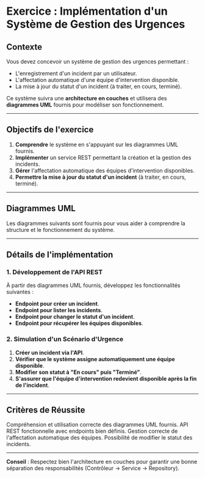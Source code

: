 # **Exercice : Implémentation d'un Système de Gestion des Urgences**

## **Contexte**
Vous devez concevoir un système de gestion des urgences permettant :
- L'enregistrement d'un incident par un utilisateur.
- L'affectation automatique d'une équipe d'intervention disponible.
- La mise à jour du statut d'un incident (à traiter, en cours, terminé).

Ce système suivra une **architecture en couches** et utilisera des **diagrammes UML** fournis pour modéliser son fonctionnement.

---

## **Objectifs de l'exercice**
1. **Comprendre** le système en s'appuyant sur les diagrammes UML fournis.
2. **Implémenter** un service REST permettant la création et la gestion des incidents.
3. **Gérer** l'affectation automatique des équipes d'intervention disponibles.
4. **Permettre la mise à jour du statut d'un incident** (à traiter, en cours, terminé).

---

## **Diagrammes UML**
Les diagrammes suivants sont fournis pour vous aider à comprendre la structure et le fonctionnement du système.

---

## **Détails de l'implémentation**

### **1. Développement de l'API REST**

À partir des diagrammes UML fournis, développez les fonctionnalités suivantes :
- **Endpoint pour créer un incident**.
- **Endpoint pour lister les incidents**.
- **Endpoint pour changer le statut d'un incident**.
- **Endpoint pour récupérer les équipes disponibles**.

### **2. Simulation d'un Scénario d'Urgence**

1. **Créer un incident via l'API**.
2. **Vérifier que le système assigne automatiquement une équipe disponible**.
3. **Modifier son statut à "En cours" puis "Terminé"**.
4. **S'assurer que l'équipe d'intervention redevient disponible après la fin de l'incident**.

---

## **Critères de Réussite**
Compréhension et utilisation correcte des diagrammes UML fournis.
API REST fonctionnelle avec endpoints bien définis.
Gestion correcte de l'affectation automatique des équipes.
Possibilité de modifier le statut des incidents.

---

**Conseil** : Respectez bien l'architecture en couches pour garantir une bonne séparation des responsabilités (Contrôleur → Service → Repository).

